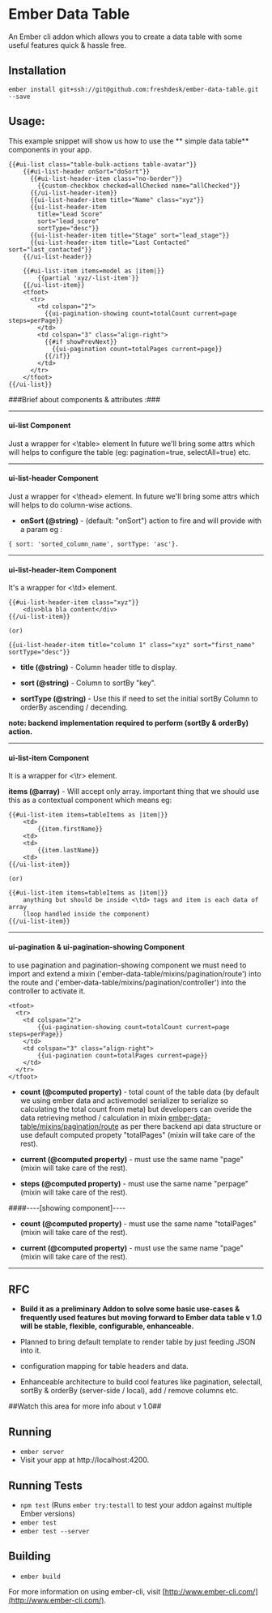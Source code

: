 # Ember Data Table

An Ember cli addon which allows you to create a data table with some useful features quick & hassle free.

## Installation

`ember install git+ssh://git@github.com:freshdesk/ember-data-table.git --save`

## Usage:

This example snippet will show us how to use the ** simple data table** components in your app.

```
{{#ui-list class="table-bulk-actions table-avatar"}}
	{{#ui-list-header onSort="doSort"}}
      {{#ui-list-header-item class="no-border"}}
      	{{custom-checkbox checked=allChecked name="allChecked"}}
      {{/ui-list-header-item}}
      {{ui-list-header-item title="Name" class="xyz"}}
      {{ui-list-header-item
      	title="Lead Score"
        sort="lead_score" 
        sortType="desc"}}
      {{ui-list-header-item title="Stage" sort="lead_stage"}}
      {{ui-list-header-item title="Last Contacted" sort="last_contacted"}}
    {{/ui-list-header}}

    {{#ui-list-item items=model as |item|}}
    	{{partial 'xyz/-list-item'}}
    {{/ui-list-item}}
    <tfoot>
      <tr>
        <td colspan="2">
          {{ui-pagination-showing count=totalCount current=page steps=perPage}}
        </td>
        <td colspan="3" class="align-right">
          {{#if showPrevNext}}
          	{{ui-pagination count=totalPages current=page}}
          {{/if}}
        </td>
      </tr>
    </tfoot>
{{/ui-list}}
```

###Brief about components & attributes :###
_______

#### ui-list Component ####

Just a wrapper for <\table> element In future we'll bring some attrs which will helps to configure the table (eg: pagination=true, selectAll=true) etc.
________

#### ui-list-header Component ####

Just a wrapper for <\thead> element. In future we'll bring some attrs which will helps to do column-wise actions.

* **onSort (@string)** - (default: "onSort") action to fire and will provide with a param eg : 

```
{ sort: 'sorted_column_name', sortType: 'asc'}.
```
________

#### ui-list-header-item Component ####

It's a wrapper for <\td> element.

```
{{#ui-list-header-item class="xyz"}}
	<div>bla bla content</div>
{{/ui-list-item}}

(or)

{{ui-list-header-item title="column 1" class="xyz" sort="first_name" sortType="desc"}}
```

* **title (@string)** - Column header title to display.

* **sort (@string)** - Column to sortBy "key".

* **sortType (@string)** - Use this if need to set the initial sortBy Column to orderBy ascending / decending.

**note: backend implementation required to perform (sortBy & orderBy) action.**
________

#### ui-list-item Component ####

It is a wrapper for <\tr> element. 

**items (@array)** - Will accept only array. important thing that we should use this as a contextual component which means eg: 

```
{{#ui-list-item items=tableItems as |item|}}
	<td>
    	{{item.firstName}}
    <td>
    <td>
    	{{item.lastName}}
    <td>
{{/ui-list-item}}

(or)

{{#ui-list-item items=tableItems as |item|}}
	anything but should be inside <\td> tags and item is each data of array
    (loop handled inside the component)
{{/ui-list-item}}
```
________
#### ui-pagination & ui-pagination-showing Component ####

to use pagination and pagination-showing component we must need to import and extend a mixin ('ember-data-table/mixins/pagination/route') into the route and ('ember-data-table/mixins/pagination/controller') into the controller to activate it.

```
<tfoot>
  <tr>
    <td colspan="2">
    	{{ui-pagination-showing count=totalCount current=page steps=perPage}}
    </td>
    <td colspan="3" class="align-right">
    	{{ui-pagination count=totalPages current=page}}
    </td>
  </tr>
</tfoot>
```

* **count (@computed property)** - total count of the table data (by default we using ember data and activemodel serializer to serialize so calculating the total count from meta) but developers can overide the data retrieving method / calculation in mixin [ember-data-table/mixins/pagination/route](https://github.com/freshdesk/ember-data-table/blob/master/addon/mixins/pagination/controller.js) as per there backend api data structure or use default computed propety "totalPages" (mixin will take care of the rest).

* **current (@computed property)** - must use the same name "page" (mixin will take care of the rest).

* **steps (@computed property)** - must use the same name "perpage" (mixin will take care of the rest).

####----[showing component]----
* **count (@computed property)** - must use the same name "totalPages" (mixin will take care of the rest).

* **current (@computed property)** - must use the same name "page" (mixin will take care of the rest).
________

## RFC

* **Build it as a preliminary Addon to solve some basic use-cases & frequently used features but moving forward to Ember data table v 1.0 will be stable, flexible, configurable, enhanceable.**

* Planned to bring default template to render table by just feeding JSON into it.

* configuration mapping for table headers and data.

* Enhanceable architecture to build cool features like pagination, selectall, sortBy & orderBy (server-side / local), add / remove columns etc.


##Watch this area for more info about v 1.0##

## Running

* `ember server`
* Visit your app at http://localhost:4200.

## Running Tests

* `npm test` (Runs `ember try:testall` to test your addon against multiple Ember versions)
* `ember test`
* `ember test --server`

## Building

* `ember build`

For more information on using ember-cli, visit [http://www.ember-cli.com/](http://www.ember-cli.com/).

